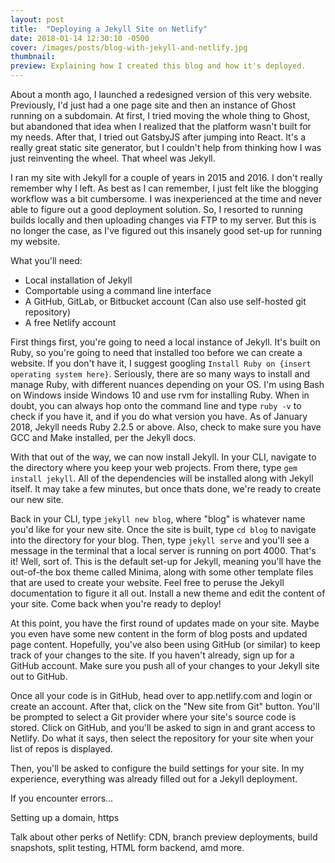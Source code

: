 ```yaml
---
layout: post
title:  "Deploying a Jekyll Site on Netlify"
date: 2018-01-14 12:30:10 -0500
cover: /images/posts/blog-with-jekyll-and-netlify.jpg
thumbnail:
preview: Explaining how I created this blog and how it's deployed.
---
```

About a month ago, I launched a redesigned version of this very website. Previously, I'd just had a one page site and then an instance of Ghost running on a subdomain. At first, I tried moving the whole thing to Ghost, but abandoned that idea when I realized that the platform wasn't built for my needs. After that, I tried out GatsbyJS after jumping into React. It's a really great static site generator, but I couldn't help from thinking how I was just reinventing the wheel. That wheel was Jekyll.

I ran my site with Jekyll for a couple of years in 2015 and 2016. I don't really remember why I left. As best as I can remember, I just felt like the blogging workflow was a bit cumbersome. I was inexperienced at the time and never able to figure out a good deployment solution. So, I resorted to running builds locally and then uploading changes via FTP to my server. But this is no longer the case, as I've figured out this insanely good set-up for running my website.

What you'll need:
* Local installation of Jekyll
* Comportable using a command line interface
* A GitHub, GitLab, or Bitbucket account (Can also use self-hosted git repository)
* A free Netlify account

First things first, you're going to need a local instance of Jekyll. It's built on Ruby, so you're going to need that installed too before we can create a website. If you don't have it, I suggest googling `Install Ruby on {insert operating system here}`. Seriously, there are so many ways to install and manage Ruby, with different nuances depending on your OS. I'm using Bash on Windows inside Windows 10 and use rvm for installing Ruby. When in doubt, you can always hop onto the command line and type `ruby -v` to check if you have it, and if you do what version you have. As of January 2018, Jekyll needs Ruby 2.2.5 or above. Also, check to make sure you have GCC and Make installed, per the Jekyll docs.

With that out of the way, we can now install Jekyll. In your CLI, navigate to the directory where you keep your web projects. From there, type `gem install jekyll`. All of the dependencies will be installed along with Jekyll itself. It may take a few minutes, but once thats done, we're ready to create our new site.

Back in your CLI, type `jekyll new blog`, where "blog" is whatever name you'd like for your new site. Once the site is built, type `cd blog` to navigate into the directory for your blog. Then, type `jekyll serve` and you'll see a message in the terminal that a local server is running on port 4000. That's it! Well, sort of. This is the default set-up for Jekyll, meaning you'll have the out-of-the box theme called Minima, along with some other template files that are used to create your website. Feel free to peruse the Jekyll documentation to figure it all out. Install a new theme and edit the content of your site. Come back when you're ready to deploy!

At this point, you have the first round of updates made on your site. Maybe you even have some new content in the form of blog posts and updated page content. Hopefully, you've also been using GitHub (or similar) to keep track of your changes to the site. If you haven't already, sign up for a GitHub account. Make sure you push all of your changes to your Jekyll site out to GitHub.

Once all your code is in GitHub, head over to app.netlify.com and login or create an account. After that, click on the "New site from Git" button. You'll be prompted to select a Git provider where your site's source code is stored. Click on GitHub, and you'll be asked to sign in and grant access to Netlify. Do what it says, then select the repository for your site when your list of repos is displayed.

Then, you'll be asked to configure the build settings for your site. In my experience, everything was already filled out for a Jekyll deployment.

If you encounter errors...

Setting up a domain, https

Talk about other perks of Netlify: CDN, branch preview deployments, build snapshots, split testing, HTML form backend, amd more.